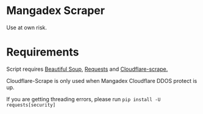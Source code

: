 Mangadex Scraper
===

Use at own risk.

# Requirements
Script requires <a href="https://www.crummy.com/software/BeautifulSoup/bs4/doc/">Beautiful Soup<a>,
 <a href="https://github.com/kennethreitz/requests">Requests<a> 
	and <a href="https://github.com/Anorov/cloudflare-scrape">Cloudflare-scrape.<a> 

Cloudflare-Scrape is only used when Mangadex Cloudflare DDOS protect is up.

If you are getting threading errors, please run `pip install -U requests[security]`